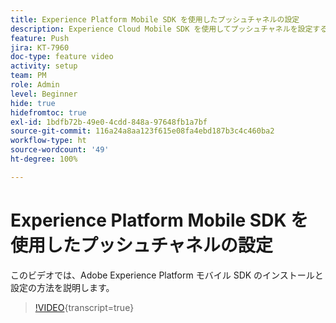 ```yaml
---
title: Experience Platform Mobile SDK を使用したプッシュチャネルの設定
description: Experience Cloud Mobile SDK を使用してプッシュチャネルを設定する方法を説明します。
feature: Push
jira: KT-7960
doc-type: feature video
activity: setup
team: PM
role: Admin
level: Beginner
hide: true
hidefromtoc: true
exl-id: 1bdfb72b-49e0-4cdd-848a-97648fb1a7bf
source-git-commit: 116a24a8aa123f615e08fa4ebd187b3c4c460ba2
workflow-type: ht
source-wordcount: '49'
ht-degree: 100%

---
```



# Experience Platform Mobile SDK を使用したプッシュチャネルの設定

このビデオでは、Adobe Experience Platform モバイル SDK のインストールと設定の方法を説明します。

>[!VIDEO](https://video.tv.adobe.com/v/27699?quality=12&learn=on){transcript=true}

